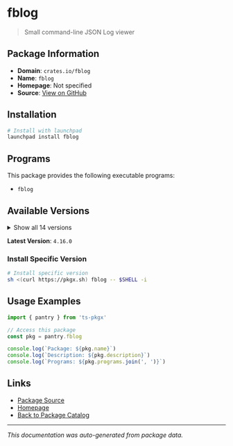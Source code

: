 # fblog

> Small command-line JSON Log viewer

## Package Information

- **Domain**: `crates.io/fblog`
- **Name**: `fblog`
- **Homepage**: Not specified
- **Source**: [View on GitHub](https://github.com/pkgxdev/pantry/tree/main/projects/crates.io/fblog/package.yml)

## Installation

```bash
# Install with launchpad
launchpad install fblog
```

## Programs

This package provides the following executable programs:

- `fblog`

## Available Versions

<details>
<summary>Show all 14 versions</summary>

- `4.16.0`, `4.15.0`, `4.14.0`, `4.13.1`, `4.13.0`
- `4.12.0`, `4.11.0`, `4.10.0`, `4.9.0`, `4.8.0`
- `4.7.0`, `4.6.0`, `4.5.0`, `4.4.0`

</details>

**Latest Version**: `4.16.0`

### Install Specific Version

```bash
# Install specific version
sh <(curl https://pkgx.sh) fblog -- $SHELL -i
```

## Usage Examples

```typescript
import { pantry } from 'ts-pkgx'

// Access this package
const pkg = pantry.fblog

console.log(`Package: ${pkg.name}`)
console.log(`Description: ${pkg.description}`)
console.log(`Programs: ${pkg.programs.join(', ')}`)
```

## Links

- [Package Source](https://github.com/pkgxdev/pantry/tree/main/projects/crates.io/fblog/package.yml)
- [Homepage](#)
- [Back to Package Catalog](../../../package-catalog.md)

---

*This documentation was auto-generated from package data.*
